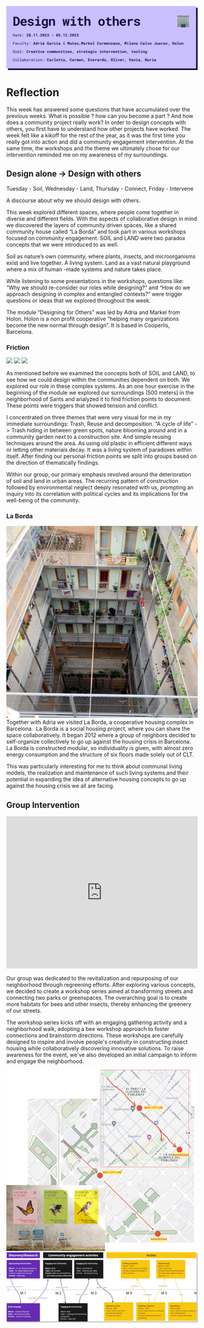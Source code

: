 ![](../../images/Bearbeitet/DwOCover.png)

# Reflection
This week has answered some questions that have accumulated over the previous weeks. What is possible ? how can you become a part ? And how does a community project really work? In order to design concepts with others, you first have to understand how other projects have worked. The week felt like a kikoff for the rest of the year, as it was the first time you really got into action and did a community engagement intervention. At the same time, the workshops and the theme we ultimately chose for our intervention reminded me on my awareness of my surroundings.

## Design alone -> Design with others
Tuesday - Soil, Wednesday - Land, Thursday - Connect, Friday - Intervene

A discourse about why we should design with others. 

This week explored different spaces, where people come together in diverse and 
different fields. With the aspects of collaborative design in mind we discovered the layers of community driven spaces, like a shared community house called “La Borda” and took part in various workshops focused on community engagement. SOIL and LAND were two 
paradox concepts that we were introduced to as well. 

Soil as nature’s own community, where plants, insects, and microorganisms exist and live together. A living system. Land as a vast natural playground where a mix of human -made systems and nature takes place. 

While listening to some presentations in the workshops, questions like: “Why we should re-consider our roles while designing?” and “How do we approach designing in complex and entangled contexts?” were trigger questions or ideas that we explored throughout the week. 

The module “Designing for Others” was led by Adria and Markel from Holon. Holon is a non profit cooperative “helping many organizations become the new normal through design”. It is based in Cooperlis, Barcelona. 

### Friction

![](../../images/Bearbeitet/trash1.gif)
![](../../images/Bearbeitet/decomposition1.gif)
![](../../images/Bearbeitet/Reuse1.gif)

As mentioned before we examined the concepts both of SOIL and LAND, to see how we 
could design within the communities dependent on both. We explored our role in these complex systems. As an one hour exercise in the beginning of the module we explored our surroundings (500 meters) in the neighborhood of Sants and analyzed it to find friction points to document. These points were triggers that showed tension and conflict. 

I concentrated on three themes that were very visual for me in my immediate surroundings: Trash, Reuse and decomposition. “A cycle of life” -> Trash hiding in between green spots, nature blooming around and in a community garden next to 
a construction site. And simple reusing techniques around the area. As using old plastic in efficient different ways or letting other materials decay. It was a living system of paradoxes within itself. After finding our personal friction points we split into groups based on the direction of thematically findings.

Within our group, our primary emphasis revolved around the deterioration of soil and land in urban areas. The recurring pattern of construction followed by environmental neglect deeply resonated with us, prompting an inquiry into its correlation with political cycles and its implications for the well-being of the community.

### La Borda
![](../../images/Bearbeitet/laBorda.png)
Together with Adria we visited La Borda, a cooperative housing complex in Barcelona.  La Borda is a social housing project, where you can share the space collaboratively. It began 2012 where a group of neighbors decided to self-organize collectively to go up against the housing crisis in Barcelona. La Borda is constructed modular, so individuality is given, with almost zero energy consumption and the structure of six floors made solely out of CLT. 

This was particularly interesting for me to think about communal living models, the realization and maintenance of such living systems and their potential in expanding the idea of alternative housing concepts to go up against the housing crisis we all are facing. 



## Group Intervention

<iframe width="100%" height="400px" src="https://www.youtube.com/embed/FUPg-zJ5T0o?si=tG1KQdK2MLHoE8iA" title="YouTube video player" frameborder="0" allow="accelerometer; autoplay; clipboard-write; encrypted-media; gyroscope; picture-in-picture; web-share" allowfullscreen></iframe>

Our group was dedicated to the revitalization and repurposing of our neighborhood through regreening efforts. After exploring various concepts, we decided to create a workshop series aimed at transforming streets and connecting two parks or greenspaces. The overarching goal is to create more habitats for bees and other insects, thereby enhancing the greenery of our streets.

The workshop series kicks off with an engaging gathering activity and a neighborhood walk, adopting a bee workshop approach to foster connections and brainstorm directions. These workshops are carefully designed to inspire and involve people's creativity in constructing insect housing while collaboratively discovering innovative solutions. To raise awareness for the event, we've also developed an initial campaign to inform and engage the neighborhood.

![](../../images/Bearbeitet/DwoInterventionplan.png)
![](../../images/Bearbeitet/DwOInterventiontimeplan.png)
